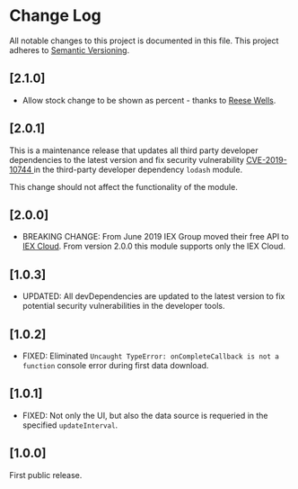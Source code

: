 # Change Log

All notable changes to this project is documented in this file.
This project adheres to [Semantic Versioning](http://semver.org/).

## [2.1.0]

- Allow stock change to be shown as percent - thanks to [Reese Wells](https://github.com/ducoterra).

## [2.0.1]

This is a maintenance release that updates all third party developer dependencies to the latest version and fix security vulnerability [CVE-2019-10744 ](https://github.com/lodash/lodash/pull/4336) in the third-party developer dependency `lodash` module.

This change should not affect the functionality of the module.

## [2.0.0]

- BREAKING CHANGE: From June 2019 IEX Group moved their free API to [IEX Cloud](https://iextrading.com/developer/). From version 2.0.0 this module supports only the IEX Cloud.

## [1.0.3]

- UPDATED: All devDependencies are updated to the latest version to fix potential security vulnerabilities in the developer tools.

## [1.0.2]

- FIXED: Eliminated `Uncaught TypeError: onCompleteCallback is not a function` console error during first data download.

## [1.0.1]

- FIXED: Not only the UI, but also the data source is requeried in the specified `updateInterval`.

## [1.0.0]

First public release.
